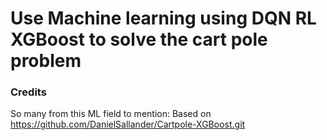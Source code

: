 # Use Machine learning using DQN RL XGBoost to solve the cart pole problem

### Credits
So many from this ML field to mention:
Based on https://github.com/DanielSallander/Cartpole-XGBoost.git 

